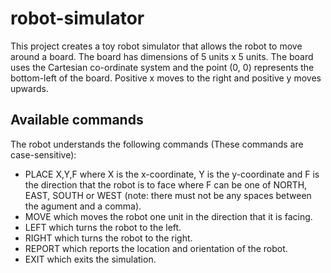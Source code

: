# robot-simulator
This project creates a toy robot simulator that allows the robot to move around a board. The board has dimensions of 5 units x 5 units. The board uses the Cartesian co-ordinate system and the point (0, 0) represents the bottom-left of the board. Positive x moves to the right and positive y moves upwards.

## Available commands
The robot understands the following commands (These commands are case-sensitive):
 * PLACE X,Y,F where X is the x-coordinate, Y is the y-coordinate and F is the direction that the robot is to face where F can be one of NORTH, EAST, SOUTH or WEST (note: there must not be any spaces between the agument and a comma).
 * MOVE which moves the robot one unit in the direction that it is facing.
 * LEFT which turns the robot to the left.
 * RIGHT which turns the robot to the right.
 * REPORT which reports the location and orientation of the robot.
 * EXIT which exits the simulation.
